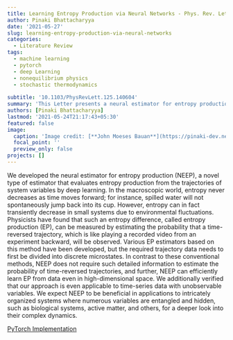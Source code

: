 ```yaml
---
title: Learning Entropy Production via Neural Networks - Phys. Rev. Lett. 2000
author: Pinaki Bhattacharyya
date: '2021-05-27'
slug: learning-entropy-production-via-neural-networks
categories:
  - Literature Review
tags:
  - machine learning
  - pytorch
  - deep Learning
  - nonequilibrium physics
  - stochastic thermodynamics
  
subtitle: '10.1103/PhysRevLett.125.140604'
summary: 'This Letter presents a neural estimator for entropy production, or NEEP, that estimates entropy production (EP) from trajectories of relevant variables without detailed information on the system dynamics. For steady state, we rigorously prove that the estimator, which can be built up from different choices of deep neural networks, provides stochastic EP by optimizing the objective function proposed here. We verify the NEEP with the stochastic processes of the bead-spring and discrete flashing ratchet models, and also demonstrate that our method is applicable to high-dimensional data and can provide coarse-grained EP for Markov systems with unobservable states.'
authors: [Pinaki Bhattacharyya]
lastmod: '2021-05-24T21:17:43+05:30'
featured: false
image:
  caption: 'Image credit: [**John Moeses Bauan**](https://pinaki-dev.netlify.app/post/learning-entropy-production-via-neural-networks/featured.png)'
  focal_point: ''
  preview_only: false
projects: []
---
```


We developed the neural estimator for entropy production (NEEP), a novel type of estimator that evaluates entropy production from the trajectories of system variables by deep learning. In the macroscopic world, entropy never decreases as time moves forward; for instance, spilled water will not spontaneously jump back into its cup. However, entropy can in fact transiently decrease in small systems due to environmental fluctuations. Physicists have found that such an entropy difference, called entropy production (EP), can be measured by estimating the probability that a time-reversed trajectory, which is like playing a recorded video from an experiment backward, will be observed. Various EP estimators based on this method have been developed, but the required trajectory data needs to first be divided into discrete microstates. In contrast to these conventional methods, NEEP does not require such detailed information to estimate the probability of time-reversed trajectories, and further, NEEP can efficiently learn EP from data even in high-dimensional space. We additionally verified that our approach is even applicable to time-series data with unobservable variables. We expect NEEP to be beneficial in applications to intricately organized systems where numerous variables are entangled and hidden, such as biological systems, active matter, and others, for a deeper look into their complex dynamics.

[PyTorch Implementation](https://github.com/kdkyum/neep)

